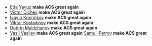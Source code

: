 - [Eda Yavuz](https://github.com/Eddayavuz) **make ACS great again**
- [Victor Dichev](https://github.com/VvdichevV) **make ACS great again**
- [Ivaylo Koprinkov](https://github.com/Azrenium) **make ACS great again**
- [Viktor Kostadinov](https://github.com/Viktor2025) **make ACS great again**
- [Dobrin Maldzhanov](https://github.com/maldzhanovd) **make ACS great again**
- [Vasil Vasilev](https://github.com/vasilv06) **make ACS great again**
  [Samuil Petrov](https://github.com/1lkata) **make ACS great again**
